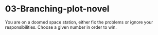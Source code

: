 # 03-Branching-plot-novel

You are on a doomed space station, either fix the problems or ignore your responsibilities. Choose a given number in order to win.
